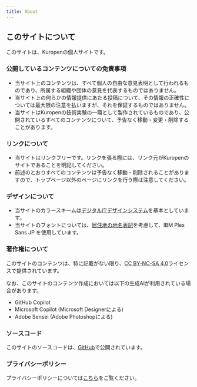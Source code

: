 ```yaml
---
title: About
---
```

## このサイトについて
このサイトは、Kuropenの個人サイトです。

### 公開しているコンテンツについての免責事項
- 当サイト上のコンテンツは、すべて個人の自由な意見表明として行われるものであり、所属する組織や団体の意見を代表するものではありません。
- 当サイト上の何らかの情報提供にあたる投稿について、その情報の正確性については最大限の注意を払いますが、それを保証するものではありません。
- 当サイトはKuropenの技術実験の一環として製作されているものであり、公開されているすべてのコンテンツについて、予告なく移動・変更・削除することがあります。

### リンクについて
- 当サイトはリンクフリーです。リンクを張る際には、リンク元がKuropenのサイトであることを明記してください。
- 前述のとおりすべてのコンテンツは予告なく移動・削除されることがありますので、トップページ以外のページにリンクを行う際は注意してください。

### デザインについて
- 当サイトのカラースキームは[デジタル庁デザインシステム](https://design.digital.go.jp/)を基本としています。
- 当サイトのフォントについては、[居住地の地名表記](https://www.fnn.jp/articles/-/8186)を考慮して、IBM Plex Sans JP を使用しています。

### 著作権について
このサイトのコンテンツは、特に記載がない限り、[CC BY-NC-SA 4.0](https://creativecommons.org/licenses/by-nc-sa/4.0/deed.ja)ライセンスで提供されています。

なお、このサイトのコンテンツ作成においては以下の生成AIが利用されている場合があります。

- GitHub Copilot
- Microsoft Copilot (Microsoft Designerによる)
- Adobe Sensei (Adobe Photoshopによる)

### ソースコード
このサイトのソースコードは、[GitHub](https://github.com/kuropen/kuropen-org-2025)で公開されています。

### プライバシーポリシー
プライバシーポリシーについては[こちら](/legal)をご覧ください。
